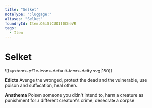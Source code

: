 ```yaml
---
title: "Selket"
noteType: ":luggage:"
aliases: "Selket"
foundryId: Item.O5iSlCUO1f0CheVR
tags:
  - Item
---
```


# Selket
![[systems-pf2e-icons-default-icons-deity.svg|150]]

**Edicts** Avenge the wronged, protect the dead and the vulnerable, use poison and suffocation, heal others

**Anathema** Poison someone you didn't intend to, harm a creature as punishment for a different creature's crime, desecrate a corpse
